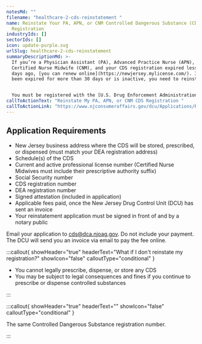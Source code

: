 ```yaml
---
notesMd: ""
filename: "healthcare-2-cds-reinstatement "
name: Reinstate Your PA, APN, or CNM Controlled Dangerous Substance (CDS)
  Registration
industryIds: []
sectorIds: []
icon: update-purple.svg
urlSlug: healthcare-2-cds-reinstatement
summaryDescriptionMd: >-
  If you’re a Physician Assistant (PA), Advanced Practice Nurse (APN), or
  Certified Nurse Midwife (CNM), and your CDS registration expired less than 30
  days ago, [you can renew online](https://newjersey.mylicense.com/). If it has
  been expired for more than 30 days or is inactive, you need to reinstate it.


  You must be registered with the [U.S. Drug Enforcement Administration (DEA)](https://www.deadiversion.usdoj.gov/online_forms_apps.html) before applying for your CDS reinstatement.
callToActionText: "Reinstate My PA, APN, or CNM CDS Registration "
callToActionLink: "https://www.njconsumeraffairs.gov/dcu/Applications/Reinstatement-Application-for-Registration-for-Dispenser-Prescriber-Mid-Level-Practitioner.pdf"
---
```


## Application Requirements

- New Jersey business address where the CDS will be stored, prescribed, or dispensed (must match your DEA registration address)
- Schedule(s) of the CDS
- Current and active professional license number (Certified Nurse Midwives must include their prescriptive authority suffix)
- Social Security number
- CDS registration number
- DEA registration number
- Signed attestation (included in application)
- Applicable fees paid, once the New Jersey Drug Control Unit (DCU) has sent an invoice
- Your reinstatement application must be signed in front of and by a notary public

Email your application to cds@dca.njoag.gov. Do not include your payment. The DCU will send you an invoice via email to pay the fee online.

:::callout{ showHeader="true" headerText="What if I don't reinstate my registration?" showIcon="false" calloutType="conditional" }

- You cannot legally prescribe, dispense, or store any CDS
- You may be subject to legal consequences and fines if you continue to prescribe or dispense controlled substances

:::

:::callout{ showHeader="true" headerText="" showIcon="false" calloutType="conditional" }

The same Controlled Dangerous Substance registration number.

:::
